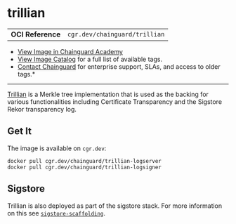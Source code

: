 <!--monopod:start-->
# trillian
| | |
| - | - |
| **OCI Reference** | `cgr.dev/chainguard/trillian` |


* [View Image in Chainguard Academy](https://edu.chainguard.dev/chainguard/chainguard-images/reference/trillian/overview/)
* [View Image Catalog](https://console.enforce.dev/images/catalog) for a full list of available tags.
* [Contact Chainguard](https://www.chainguard.dev/chainguard-images) for enterprise support, SLAs, and access to older tags.*

---
<!--monopod:end-->

[Trillian](https://github.com/google/trillian) is a Merkle tree implementation that is used as the backing for various functionalities including Certificate Transparency and the Sigstore Rekor transparency log.

## Get It

The image is available on `cgr.dev`:

```
docker pull cgr.dev/chainguard/trillian-logserver
docker pull cgr.dev/chainguard/trillian-logsigner
```

## Sigstore

Trillian is also deployed as part of the sigstore stack.  For more information
on this see [`sigstore-scaffolding`](../sigstore-scaffolding/).
